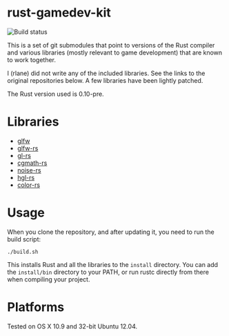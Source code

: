 rust-gamedev-kit
================

![Build status](https://travis-ci.org/rlane/rust-gamedev-kit.png)

This is a set of git submodules that point to versions of the Rust compiler and
various libraries (mostly relevant to game development) that are known to work
together.

I (rlane) did not write any of the included libraries. See the links to the
original repositories below. A few libraries have been lightly patched.

The Rust version used is 0.10-pre.

Libraries
=========

* [glfw](https://github.com/glfw/glfw)
* [glfw-rs](https://github.com/bjz/glfw-rs)
* [gl-rs](https://github.com/bjz/gl-rs)
* [cgmath-rs](https://github.com/bjz/cgmath-rs)
* [noise-rs](https://github.com/bjz/noise-rs)
* [hgl-rs](https://github.com/cmr/hgl-rs)
* [color-rs](https://github.com/bjz/color-rs)

Usage
=====

When you clone the repository, and after updating it, you need to run the build
script:

    ./build.sh

This installs Rust and all the libraries to the `install` directory.
You can add the `install/bin` directory to your PATH, or run rustc
directly from there when compiling your project.

Platforms
=========

Tested on OS X 10.9 and 32-bit Ubuntu 12.04.
